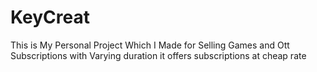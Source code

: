 # KeyCreat
This is My Personal Project Which I Made for Selling Games and Ott Subscriptions with Varying duration it offers subscriptions at cheap rate
